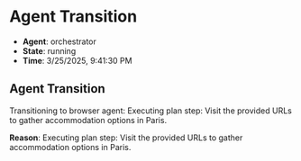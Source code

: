 # Agent Transition

- **Agent**: orchestrator
- **State**: running
- **Time**: 3/25/2025, 9:41:30 PM

## Agent Transition

Transitioning to browser agent: Executing plan step: Visit the provided URLs to gather accommodation options in Paris.

**Reason**: Executing plan step: Visit the provided URLs to gather accommodation options in Paris.

